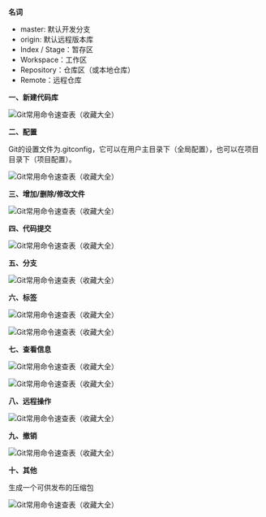 **名词**

*   master: 默认开发分支
*   origin: 默认远程版本库
*   Index / Stage：暂存区
*   Workspace：工作区
*   Repository：仓库区（或本地仓库）
*   Remote：远程仓库

**一、新建代码库**

![Git常用命令速查表（收藏大全）](../output_images/5463699-a035ef8e4d7fbe53.jpeg)

**二、配置**

Git的设置文件为.gitconfig，它可以在用户主目录下（全局配置），也可以在项目目录下（项目配置）。

![Git常用命令速查表（收藏大全）](../output_images/5463699-caa6e9c4a0f0de61.jpeg)

**三、增加/删除/修改文件**

![Git常用命令速查表（收藏大全）](../output_images/5463699-dc2153bab2bf309b.jpeg)

**四、代码提交**

![Git常用命令速查表（收藏大全）](../output_images/5463699-ee59ab4d571f26f8.jpeg)

**五、分支**

![Git常用命令速查表（收藏大全）](../output_images/5463699-f655c041a7a55d89.jpeg)

**六、标签**

![Git常用命令速查表（收藏大全）](../output_images/5463699-9759993aaecaa7cc.jpeg)

![Git常用命令速查表（收藏大全）](../output_images/5463699-83e4a3bad53c5893.jpeg)

**七、查看信息**

![Git常用命令速查表（收藏大全）](../output_images/5463699-fb7a5e7f620ad143.jpeg)

![Git常用命令速查表（收藏大全）](../output_images/5463699-3781daa7e81d8711.jpeg)

**八、远程操作**

![Git常用命令速查表（收藏大全）](../output_images/5463699-8b9481c36a3f55db.jpeg)

**九、撤销**

![Git常用命令速查表（收藏大全）](../output_images/5463699-df252b6b6095507c.jpeg)

**十、其他**

生成一个可供发布的压缩包

![Git常用命令速查表（收藏大全）](../output_images/5463699-59ede7bb89fe060f.jpeg)
